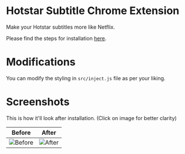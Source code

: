 # Hotstar Subtitle Chrome Extension

Make your Hotstar subtitles more like Netflix.

Please find the steps for installation [here](https://dev.to/ben/how-to-install-chrome-extensions-manually-from-github-1612).

# Modifications

You can modify the styling in `src/inject.js` file as per your liking.

# Screenshots

This is how it'll look after installation. (Click on image for better clarity)

Before             |  After
:-------------------------:|:-------------------------:
![Before](https://github.com/AkSachin/hotstar-subtitles/assets/11594075/93b8e80f-e7d6-4694-9d61-8731f6de78fd)  |  ![After](https://github.com/AkSachin/hotstar-subtitles/assets/11594075/deba6860-df0a-4d60-a007-3de44853cda4)